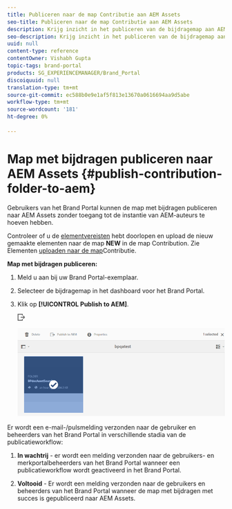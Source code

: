 ```yaml
---
title: Publiceren naar de map Contributie aan AEM Assets
seo-title: Publiceren naar de map Contributie aan AEM Assets
description: Krijg inzicht in het publiceren van de bijdragemap aan AEM Assets in Brand Portal.
seo-description: Krijg inzicht in het publiceren van de bijdragemap aan AEM Assets in Brand Portal.
uuid: null
content-type: reference
contentOwner: Vishabh Gupta
topic-tags: brand-portal
products: SG_EXPERIENCEMANAGER/Brand_Portal
discoiquuid: null
translation-type: tm+mt
source-git-commit: ec588b0e9e1af5f813e13670a0616694aa9d5abe
workflow-type: tm+mt
source-wordcount: '181'
ht-degree: 0%

---
```



# Map met bijdragen publiceren naar AEM Assets {#publish-contribution-folder-to-aem}

Gebruikers van het Brand Portal kunnen de map met bijdragen publiceren naar AEM Assets zonder toegang tot de instantie van AEM-auteurs te hoeven hebben.

Controleer of u de [elementvereisten](brand-portal-download-asset-requirements.md) hebt doorlopen en upload de nieuw gemaakte elementen naar de map **NEW** in de map Contribution. Zie Elementen [uploaden naar de map](brand-portal-upload-assets-to-contribution-folder.md)Contributie.

**Map met bijdragen publiceren:**

1. Meld u aan bij uw Brand Portal-exemplaar.

1. Selecteer de bijdragemap in het dashboard voor het Brand Portal.
1. Klik op **[!UICONTROL Publish to AEM]**.

   ![](assets/export.png)

   ![](assets/publish-contribution-folder-to-aem.png)

Er wordt een e-mail-/pulsmelding verzonden naar de gebruiker en beheerders van het Brand Portal in verschillende stadia van de publicatieworkflow:
1. **In wachtrij** - er wordt een melding verzonden naar de gebruikers- en merkportalbeheerders van het Brand Portal wanneer een publicatieworkflow wordt geactiveerd in het Brand Portal.

1. **Voltooid** - Er wordt een melding verzonden naar de gebruikers en beheerders van het Brand Portal wanneer de map met bijdragen met succes is gepubliceerd naar AEM Assets.



